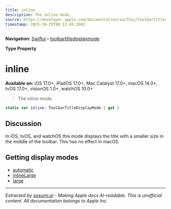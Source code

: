 ```yaml
---
title: inline
description: The inline mode.
source: https://developer.apple.com/documentation/swiftui/toolbartitledisplaymode/inline
timestamp: 2025-10-29T00:13:45.200Z
---
```


**Navigation:** [Swiftui](/documentation/swiftui) › [toolbartitledisplaymode](/documentation/swiftui/toolbartitledisplaymode)

**Type Property**

# inline

**Available on:** iOS 17.0+, iPadOS 17.0+, Mac Catalyst 17.0+, macOS 14.0+, tvOS 17.0+, visionOS 1.0+, watchOS 10.0+

> The inline mode.

```swift
static var inline: ToolbarTitleDisplayMode { get }
```

## Discussion

In iOS, tvOS, and watchOS this mode displays the title with a smaller size in the middle of the toolbar. This has no effect in macOS.

## Getting display modes

- [automatic](/documentation/swiftui/toolbartitledisplaymode/automatic)
- [inlineLarge](/documentation/swiftui/toolbartitledisplaymode/inlinelarge)
- [large](/documentation/swiftui/toolbartitledisplaymode/large)

---

*Extracted by [sosumi.ai](https://sosumi.ai) - Making Apple docs AI-readable.*
*This is unofficial content. All documentation belongs to Apple Inc.*
